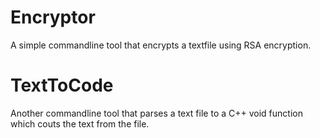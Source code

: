 # Encryptor

A simple commandline tool that encrypts a textfile using RSA encryption.


# TextToCode

Another commandline tool that parses a text file to a C++ void function which couts the text from the file.
